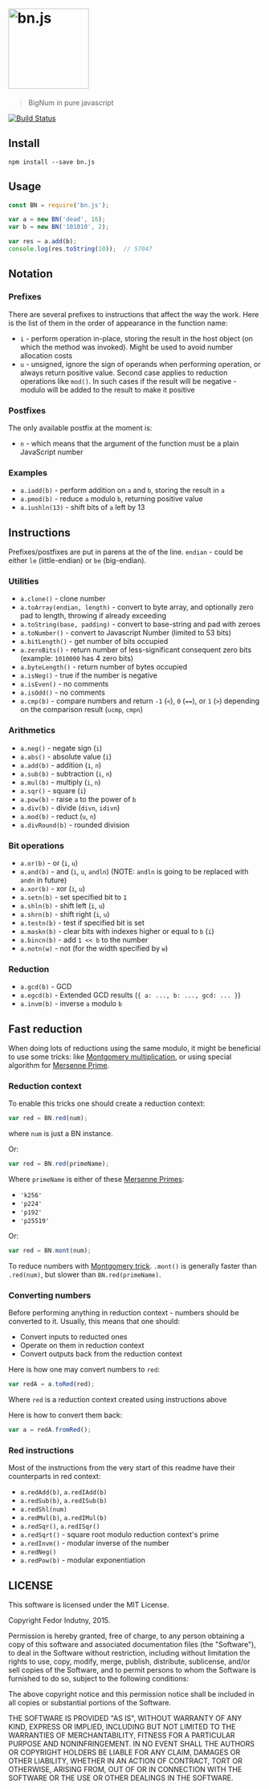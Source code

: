 # <img src="./logo.png" alt="bn.js" width="160" height="160" />

> BigNum in pure javascript

[![Build Status](https://secure.travis-ci.org/indutny/bn.js.png)](http://travis-ci.org/indutny/bn.js)

## Install
`npm install --save bn.js`

## Usage

```js
const BN = require('bn.js');

var a = new BN('dead', 16);
var b = new BN('101010', 2);

var res = a.add(b);
console.log(res.toString(10));  // 57047
```

## Notation

### Prefixes

There are several prefixes to instructions that affect the way the work. Here
is the list of them in the order of appearance in the function name:

* `i` - perform operation in-place, storing the result in the host object (on
  which the method was invoked). Might be used to avoid number allocation costs
* `u` - unsigned, ignore the sign of operands when performing operation, or
  always return positive value. Second case applies to reduction operations
  like `mod()`. In such cases if the result will be negative - modulo will be
  added to the result to make it positive

### Postfixes

The only available postfix at the moment is:

* `n` - which means that the argument of the function must be a plain JavaScript
  number

### Examples

* `a.iadd(b)` - perform addition on `a` and `b`, storing the result in `a`
* `a.pmod(b)` - reduce `a` modulo `b`, returning positive value
* `a.iushln(13)` - shift bits of `a` left by 13

## Instructions

Prefixes/postfixes are put in parens at the of the line. `endian` - could be
either `le` (little-endian) or `be` (big-endian).

### Utilities

* `a.clone()` - clone number
* `a.toArray(endian, length)` - convert to byte array, and optionally zero
  pad to length, throwing if already exceeding
* `a.toString(base, padding)` - convert to base-string and pad with zeroes
* `a.toNumber()` - convert to Javascript Number (limited to 53 bits)
* `a.bitLength()` - get number of bits occupied
* `a.zeroBits()` - return number of less-significant consequent zero bits
  (example: `1010000` has 4 zero bits)
* `a.byteLength()` - return number of bytes occupied
* `a.isNeg()` - true if the number is negative
* `a.isEven()` - no comments
* `a.isOdd()` - no comments
* `a.cmp(b)` - compare numbers and return `-1` (`<`), `0` (`==`), or `1` (`>`)
  depending on the comparison result (`ucmp`, `cmpn`)

### Arithmetics

* `a.neg()` - negate sign (`i`)
* `a.abs()` - absolute value (`i`)
* `a.add(b)` - addition (`i`, `n`)
* `a.sub(b)` - subtraction (`i`, `n`)
* `a.mul(b)` - multiply (`i`, `n`)
* `a.sqr()` - square (`i`)
* `a.pow(b)` - raise `a` to the power of `b`
* `a.div(b)` - divide (`divn`, `idivn`)
* `a.mod(b)` - reduct (`u`, `n`)
* `a.divRound(b)` - rounded division

### Bit operations

* `a.or(b)` - or (`i`, `u`)
* `a.and(b)` - and (`i`, `u`, `andln`) (NOTE: `andln` is going to be replaced
  with `andn` in future)
* `a.xor(b)` - xor (`i`, `u`)
* `a.setn(b)` - set specified bit to `1`
* `a.shln(b)` - shift left (`i`, `u`)
* `a.shrn(b)` - shift right (`i`, `u`)
* `a.testn(b)` - test if specified bit is set
* `a.maskn(b)` - clear bits with indexes higher or equal to `b` (`i`)
* `a.bincn(b)` - add `1 << b` to the number
* `a.notn(w)` - not (for the width specified by `w`)

### Reduction

* `a.gcd(b)` - GCD
* `a.egcd(b)` - Extended GCD results (`{ a: ..., b: ..., gcd: ... }`)
* `a.invm(b)` - inverse `a` modulo `b`

## Fast reduction

When doing lots of reductions using the same modulo, it might be beneficial to
use some tricks: like [Montgomery multiplication][0], or using special algorithm
for [Mersenne Prime][1].

### Reduction context

To enable this tricks one should create a reduction context:

```js
var red = BN.red(num);
```
where `num` is just a BN instance.

Or:

```js
var red = BN.red(primeName);
```

Where `primeName` is either of these [Mersenne Primes][1]:

* `'k256'`
* `'p224'`
* `'p192'`
* `'p25519'`

Or:

```js
var red = BN.mont(num);
```

To reduce numbers with [Montgomery trick][1]. `.mont()` is generally faster than
`.red(num)`, but slower than `BN.red(primeName)`.

### Converting numbers

Before performing anything in reduction context - numbers should be converted
to it. Usually, this means that one should:

* Convert inputs to reducted ones
* Operate on them in reduction context
* Convert outputs back from the reduction context

Here is how one may convert numbers to `red`:

```js
var redA = a.toRed(red);
```
Where `red` is a reduction context created using instructions above

Here is how to convert them back:

```js
var a = redA.fromRed();
```

### Red instructions

Most of the instructions from the very start of this readme have their
counterparts in red context:

* `a.redAdd(b)`, `a.redIAdd(b)`
* `a.redSub(b)`, `a.redISub(b)`
* `a.redShl(num)`
* `a.redMul(b)`, `a.redIMul(b)`
* `a.redSqr()`, `a.redISqr()`
* `a.redSqrt()` - square root modulo reduction context's prime
* `a.redInvm()` - modular inverse of the number
* `a.redNeg()`
* `a.redPow(b)` - modular exponentiation

## LICENSE

This software is licensed under the MIT License.

Copyright Fedor Indutny, 2015.

Permission is hereby granted, free of charge, to any person obtaining a
copy of this software and associated documentation files (the
"Software"), to deal in the Software without restriction, including
without limitation the rights to use, copy, modify, merge, publish,
distribute, sublicense, and/or sell copies of the Software, and to permit
persons to whom the Software is furnished to do so, subject to the
following conditions:

The above copyright notice and this permission notice shall be included
in all copies or substantial portions of the Software.

THE SOFTWARE IS PROVIDED "AS IS", WITHOUT WARRANTY OF ANY KIND, EXPRESS
OR IMPLIED, INCLUDING BUT NOT LIMITED TO THE WARRANTIES OF
MERCHANTABILITY, FITNESS FOR A PARTICULAR PURPOSE AND NONINFRINGEMENT. IN
NO EVENT SHALL THE AUTHORS OR COPYRIGHT HOLDERS BE LIABLE FOR ANY CLAIM,
DAMAGES OR OTHER LIABILITY, WHETHER IN AN ACTION OF CONTRACT, TORT OR
OTHERWISE, ARISING FROM, OUT OF OR IN CONNECTION WITH THE SOFTWARE OR THE
USE OR OTHER DEALINGS IN THE SOFTWARE.

[0]: https://en.wikipedia.org/wiki/Montgomery_modular_multiplication
[1]: https://en.wikipedia.org/wiki/Mersenne_prime
